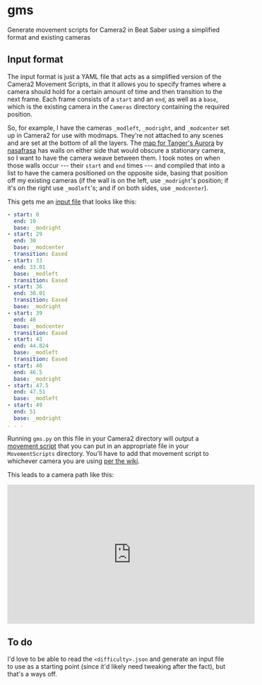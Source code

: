 # gms

Generate movement scripts for Camera2 in Beat Saber using a simplified format and existing cameras

## Input format

The input format is just a YAML file that acts as a simplified version of the Camera2 Movement Scripts, in that it allows you to specify frames where a camera should hold for a certain amount of time and then transition to the next frame. Each frame consists of a `start` and an `end`, as well as a `base`, which is the existing camera in the `Cameras` directory containing the required position.

So, for example, I have the cameras `_modleft`, `_modright`, and `_modcenter` set up in Camera2 for use with modmaps. They're not attached to any scenes and are set at the bottom of all the layers. The [map for Tanger's Aurora](https://beatsaver.com/maps/2707c) by [nasafrasa](https://beatsaver.com/profile/4340055) has walls on either side that would obscure a stationary camera, so I want to have the camera weave between them. I took notes on when those walls occur --- their `start` and `end` times --- and compiled that into a list to have the camera positioned on the opposite side, basing that position off my existing cameras (if the wall is on the left, use `_modright`'s position; if it's on the right use `_modleft`'s; and if on both sides, use `_modcenter`).

This gets me an [input file](2707c-aurora.yaml) that looks like this:

```yaml
- start: 0
  end: 10
  base: _modright
- start: 29
  end: 30
  base: _modcenter
  transition: Eased
- start: 33
  end: 33.01
  base: _modleft
  transition: Eased
- start: 36
  end: 36.01
  transition: Eased
  base: _modright
- start: 39
  end: 40
  base: _modcenter
  transition: Eased
- start: 43
  end: 44.824
  base: _modleft
  transition: Eased
- start: 46
  end: 46.5
  base: _modright
- start: 47.5
  end: 47.51
  base: _modleft
- start: 49
  end: 51
  base: _modright
. . .
```

Running `gms.py` on this file in your Camera2 directory will output a [movement script](2707c-aurora.json) that you can put in an appropriate file in your `MovementScripts` directory. You'll have to add that movement script to whichever camera you are using [per the wiki](https://github.com/kinsi55/CS_BeatSaber_Camera2/wiki/Movement-Scripts).

This leads to a camera path like this:

<iframe width="560" height="315" src="https://www.youtube.com/embed/HtkSl8XVH_0" title="YouTube video player" frameborder="0" allow="accelerometer; autoplay; clipboard-write; encrypted-media; gyroscope; picture-in-picture" allowfullscreen></iframe>

## To do

I'd love to be able to read the `<difficulty>.json` and generate an input file to use as a starting point (since it'd likely need tweaking after the fact), but that's a ways off.
